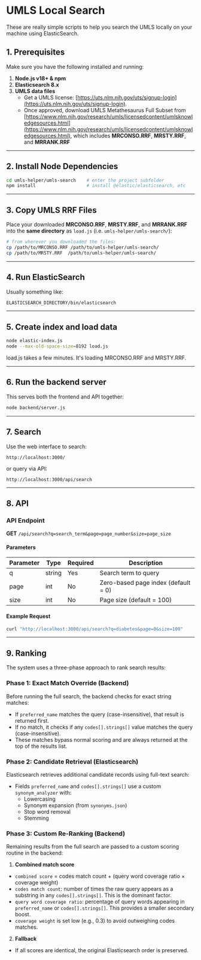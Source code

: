 # UMLS Local Search 

These are really simple scripts to help you search the UMLS locally on your machine using ElasticSearch. 

## 1. Prerequisites  
Make sure you have the following installed and running:

1. **Node.js v18+ & npm**  
2. **Elasticsearch 8.x**
3. **UMLS data files**  
   - Get a UMLS license: [https://uts.nlm.nih.gov/uts/signup-login](https://uts.nlm.nih.gov/uts/signup-login).
   - Once approved, download UMLS Metathesaurus Full Subset from [https://www.nlm.nih.gov/research/umls/licensedcontent/umlsknowledgesources.html](https://www.nlm.nih.gov/research/umls/licensedcontent/umlsknowledgesources.html), which includes **MRCONSO.RRF**, **MRSTY.RRF**, and **MRRANK.RRF**

---

## 2. Install Node Dependencies

```bash
cd umls-helper/umls-search    # enter the project subfolder
npm install                   # install @elastic/elasticsearch, etc
```

---

## 3. Copy UMLS RRF Files

Place your downloaded **MRCONSO.RRF**, **MRSTY.RRF**, and **MRRANK.RRF** into the **same directory** as `load.js` (i.e. `umls-helper/umls-search/`):

```bash
# from wherever you downloaded the files:
cp /path/to/MRCONSO.RRF /path/to/umls-helper/umls-search/
cp /path/to/MRSTY.RRF  /path/to/umls-helper/umls-search/
```

---

## 4. Run ElasticSearch

Usually something like: 

```bash
ELASTICSEARCH_DIRECTORY/bin/elasticsearch
```

---

## 5. Create index and load data

```bash
node elastic-index.js
node --max-old-space-size=8192 load.js
```

load.js takes a few minutes. It's loading MRCONSO.RRF and MRSTY.RRF. 

---

## 6. Run the backend server

This serves both the frontend and API together:

```bash
node backend/server.js
```

---

## 7. Search

Use the web interface to search:
```
http://localhost:3000/
```

or query via API:
```
http://localhost:3000/api/search
```

---

## 8. API

### API Endpoint

**GET** `/api/search?q=search_term&page=page_number&size=page_size`

#### Parameters

| Parameter | Type   | Required | Description |
|----------|--------|----------|-------------|
| q        | string | Yes      | Search term to query |
| page     | int    | No       | Zero-based page index (default = 0) |
| size     | int    | No       | Page size (default = 100) |

#### Example Request

```bash
curl "http://localhost:3000/api/search?q=diabetes&page=0&size=100"
```

---

## 9. Ranking

The system uses a three-phase approach to rank search results:

### Phase 1: Exact Match Override (Backend)

Before running the full search, the backend checks for exact string matches:
- If `preferred_name` matches the query (case-insensitive), that result is returned first.
- If no match, it checks if any `codes[].strings[]` value matches the query (case-insensitive).
- These matches bypass normal scoring and are always returned at the top of the results list.

### Phase 2: Candidate Retrieval (Elasticsearch)

Elasticsearch retrieves additional candidate records using full-text search:
- Fields `preferred_name` and `codes[].strings[]` use a custom `synonym_analyzer` with:
  - Lowercasing
  - Synonym expansion (from `synonyms.json`)
  - Stop word removal
  - Stemming

### Phase 3: Custom Re-Ranking (Backend)

Remaining results from the full search are passed to a custom scoring routine in the backend:

1. **Combined match score**
- `combined score` = codes match count + (query word coverage ratio × coverage weight)
- `codes match count`: number of times the raw query appears as a substring in any `codes[].strings[]`. This is the dominant factor.
- `query word coverage ratio`: percentage of query words appearing in `preferred_name` or `codes[].strings[]`. This provides a smaller secondary boost.
- `coverage weight` is set low (e.g., 0.3) to avoid outweighing codes matches.

2. **Fallback**
- If all scores are identical, the original Elasticsearch order is preserved.

